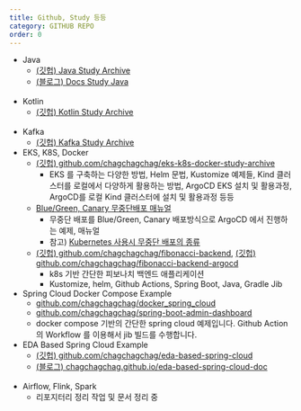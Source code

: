 ```yaml
---
title: Github, Study 등등
category: GITHUB REPO
order: 0
---
```



- Java
  - [(깃헙) Java Study Archive](https://github.com/chagchagchag/java-study-archive)
  - [(블로그) Docs Study Java](https://chagchagchag.github.io/docs-study-java/)
  <br>
- Kotlin
  - [(깃헙) Kotlin Study Archive](https://github.com/chagchagchag/kotlin-study-archive)
  <br>
- Kafka
  - [(깃헙) Kafka Study Archive](https://github.com/chagchagchag/kafka-study-archive/tree/main)
- EKS, K8S, Docker
  - [(깃헙) github.com/chagchagchag/eks-k8s-docker-study-archive](https://github.com/chagchagchag/eks-k8s-docker-study-archive)
    - EKS 를 구축하는 다양한 방법, Helm 문법, Kustomize 예제들, Kind 클러스터를 로컬에서 다양하게 활용하는 방법, ArgoCD EKS 설치 및 활용과정, ArgoCD를 로컬 Kind 클러스터에 설치 및 활용과정 등등
  - [Blue/Green, Canary 무중단배포 매뉴얼](https://chagchagchag.github.io/argocd-rollout-deploy-docs/)
    - 무중단 배포를 Blue/Green, Canary 배포방식으로 ArgoCD 에서 진행하는 예제, 매뉴얼
    - 참고) [Kubernetes 사용시 무중단 배포의 종류](https://github.com/chagchagchag/eks-k8s-docker-study-archive/blob/main/%EB%AC%B4%EC%A4%91%EB%8B%A8%EB%B0%B0%ED%8F%AC/Kubernetes%20%EC%82%AC%EC%9A%A9%EC%8B%9C%20%EB%AC%B4%EC%A4%91%EB%8B%A8%EB%B0%B0%ED%8F%AC%EC%9D%98%20%EC%A2%85%EB%A5%98.md)
  - [(깃헙) github.com/chagchagchag/fibonacci-backend](https://github.com/chagchagchag/fibonacci-backend), [(깃헙) github.com/chagchagchag/fibonacci-backend-argocd](https://github.com/chagchagchag/fibonacci-backend-argocd)
    - k8s 기반 간단한 피보나치 백엔드 애플리케이션
    - Kustomize, helm, Github Actions, Spring Boot, Java, Gradle Jib
- Spring Cloud Docker Compose Example
  - [github.com/chagchagchag/docker_spring_cloud](https://github.com/chagchagchag/docker_spring_cloud)
  - [github.com/chagchagchag/spring-boot-admin-dashboard](https://github.com/chagchagchag/spring-boot-admin-dashboard)
  - docker compose 기반의 간단한 spring cloud 예제입니다. Github Action 의 Workflow 를 이용해서 jib 빌드를 수행합니다.
    <br>
- EDA Based Spring Cloud Example
  - [(깃헙) github.com/chagchagchag/eda-based-spring-cloud](https://github.com/chagchagchag/eda-based-spring-cloud)
  - [(블로그) chagchagchag.github.io/eda-based-spring-cloud-doc](https://chagchagchag.github.io/eda-based-spring-cloud-doc/)
  <br>
- Airflow, Flink, Spark
  - 리포지터리 정리 작업 및 문서 정리 중 

